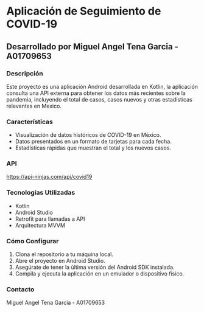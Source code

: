 # Aplicación de Seguimiento de COVID-19
## Desarrollado por Miguel Angel Tena Garcia - A01709653

### Descripción
Este proyecto es una aplicación Android desarrollada en Kotlin, la aplicación consulta una API externa para obtener los datos más recientes sobre la pandemia, incluyendo el total de casos, casos nuevos y otras estadísticas relevantes en Mexico.

### Características
- Visualización de datos históricos de COVID-19 en México.
- Datos presentados en un formato de tarjetas para cada fecha.
- Estadísticas rápidas que muestran el total y los nuevos casos.

### API 
https://api-ninjas.com/api/covid19

### Tecnologías Utilizadas
- Kotlin
- Android Studio
- Retrofit para llamadas a API
- Arquitectura MVVM

### Cómo Configurar
1. Clona el repositorio a tu máquina local.
2. Abre el proyecto en Android Studio.
3. Asegúrate de tener la última versión del Android SDK instalada.
4. Compila y ejecuta la aplicación en un emulador o dispositivo físico.

### Contacto
Miguel Angel Tena Garcia - A01709653
